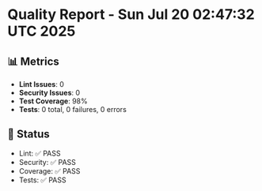 # Quality Report - Sun Jul 20 02:47:32 UTC 2025
## 📊 Metrics
- **Lint Issues**: 0
- **Security Issues**: 0
- **Test Coverage**: 98%
- **Tests**: 0 total, 0 failures, 0 errors
## 🎯 Status
- Lint: ✅ PASS
- Security: ✅ PASS
- Coverage: ✅ PASS
- Tests: ✅ PASS
